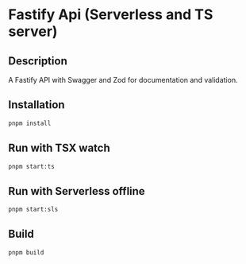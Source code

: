 # Fastify Api (Serverless and TS server)

## Description
A Fastify API with Swagger and Zod for documentation and validation.

## Installation
```bash
pnpm install
```

## Run with TSX watch
```bash
pnpm start:ts
```

## Run with Serverless offline
```bash
pnpm start:sls
```

## Build
```bash
pnpm build
```